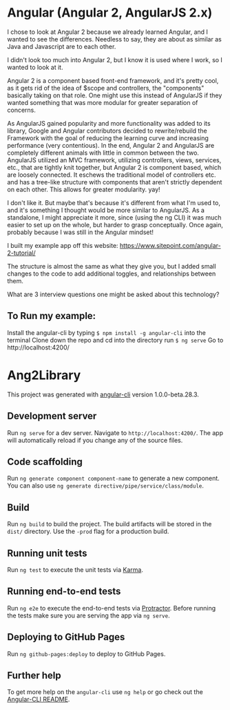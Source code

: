 # Angular (Angular 2, AngularJS 2.x)
I chose to look at Angular 2 because we already learned Angular, and I wanted to see the differences.  Needless to say, they are about as similar as Java and Javascript are to each other.

I didn't look too much into Angular 2, but I know it is used where I work, so I wanted to look at it.

Angular 2 is a component based front-end framework, and it's pretty cool, as it gets rid of the idea of $scope and controllers, the "components" basically taking on that role.  One might use this instead of AngularJS if they wanted something that was more modular for greater separation of concerns.

As AngularJS gained popularity and more functionality was added to its library, Google and Angular contributors decided to rewrite/rebuild the Framework with the goal of reducing the learning curve and increasing performance (very contentious).  In the end, Angular 2 and AngularJS are completely different animals with little in common between the two.   AngularJS utilized an MVC framework, utilizing controllers, views, services, etc., that are tightly knit together, but Angular 2 is component based, which are loosely connected.  It eschews the traditional model of controllers etc. and has a tree-like structure with components that aren't strictly dependent on each other.  This allows for greater modularity.  yay!

I don't like it.  But maybe that's because it's different from what I'm used to, and it's something I thought would be more similar to AngularJS.  As a standalone, I might appreciate it more, since (using the ng CLI) it was much easier to set up on the whole, but harder to grasp conceptually.  Once again, probably because I was still in the Angular mindset!

I built my example app off this website: https://www.sitepoint.com/angular-2-tutorial/

The structure is almost the same as what they give you, but I added small changes to the code to add additional toggles, and relationships between them.

What are 3 interview questions one might be asked about this technology?


## To Run my example:
Install the angular-cli by typing `$ npm install -g angular-cli` into the terminal
Clone down the repo and cd into the directory
run `$ ng serve`
Go to http://localhost:4200/




# Ang2Library

This project was generated with [angular-cli](https://github.com/angular/angular-cli) version 1.0.0-beta.28.3.

## Development server
Run `ng serve` for a dev server. Navigate to `http://localhost:4200/`. The app will automatically reload if you change any of the source files.

## Code scaffolding

Run `ng generate component component-name` to generate a new component. You can also use `ng generate directive/pipe/service/class/module`.

## Build

Run `ng build` to build the project. The build artifacts will be stored in the `dist/` directory. Use the `-prod` flag for a production build.

## Running unit tests

Run `ng test` to execute the unit tests via [Karma](https://karma-runner.github.io).

## Running end-to-end tests

Run `ng e2e` to execute the end-to-end tests via [Protractor](http://www.protractortest.org/).
Before running the tests make sure you are serving the app via `ng serve`.

## Deploying to GitHub Pages

Run `ng github-pages:deploy` to deploy to GitHub Pages.

## Further help

To get more help on the `angular-cli` use `ng help` or go check out the [Angular-CLI README](https://github.com/angular/angular-cli/blob/master/README.md).
